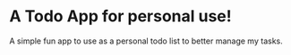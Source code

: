 # A Todo App for personal use!

A simple fun app to use as a personal todo list to better manage my tasks.